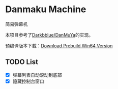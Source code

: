# Danmaku Machine 
简易弹幕机

本项目参考了[Darkbblue/DanMuYa](https://github.com/Darkbblue/DanMuYa)的实现。

预编译版本下载：[Download Prebuild Win64 Version](https://github.com/nintha/danmaku-machine/releases)

## TODO List
- [x] 弹幕列表自动滚动到底部
- [x] 隐藏控制台窗口
